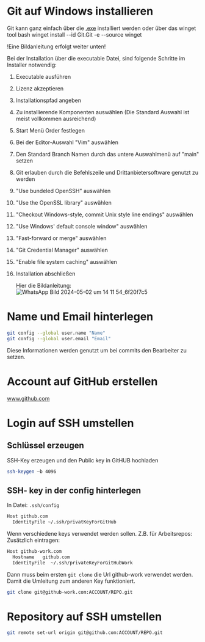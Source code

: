 # Git auf Windows installieren
Git kann ganz einfach über die [.exe](https://git-scm.com/download/win) installiert werden oder über das winget tool
bash
winget install --id Git.Git -e --source winget


!Eine Bildanleitung erfolgt weiter unten!

Bei der Installation über die executable Datei, sind folgende Schritte im Installer notwendig:
1. Executable ausführen
2. Lizenz akzeptieren
3. Installationspfad angeben
4. Zu installierende Komponenten auswählen (Die Standard Auswahl ist meist vollkommen ausreichend)
5. Start Menü Order festlegen
6. Bei der Editor-Auswahl "Vim" auswählen
7. Den Standard Branch Namen durch das untere Auswahlmenü auf "main" setzen
8. Git erlauben durch die Befehlszeile und Drittanbietersoftware genutzt zu werden
9. "Use bundeled OpenSSH" auswählen
10. "Use the OpenSSL library" auswählen
11. "Checkout Windows-style, commit Unix style line endings" auswählen
12. "Use Windows' default console window" auswählen
13. "Fast-forward or merge" auswählen
14. "Git Credential Manager" auswählen
15. "Enable file system caching" auswählen
16. Installation abschließen

    Hier die Bildanleitung:
![WhatsApp Bild 2024-05-02 um 14 11 54_6f20f7c5](https://github.com/BowCraftGHG/git_md/assets/168099471/894d83af-e8a5-4914-b350-74f878c8b3e8)




# Name und Email hinterlegen 
```bash
git config --global user.name "Name" 
git config --global user.email "Email"  
```
Diese Informationen werden genutzt um bei commits den Bearbeiter zu setzen.
 
# Account auf GitHub erstellen 
www.github.com 

# Login auf SSH umstellen 
## Schlüssel erzeugen
SSH-Key erzeugen und den Public key in GitHUB hochladen 
```bash
ssh-keygen –b 4096 
```
 
## SSH- key in der config hinterlegen 
In Datei: `.ssh/config` 
```bash
Host github.com 
  IdentityFile ~/.ssh/privatKeyForGitHub 
```

Wenn verschiedene keys verwendet werden sollen. Z.B. für Arbeitsrepos: 
Zusätzlich eintragen: 
```bash
Host github-work.com 
  Hostname   github.com 
  IdentityFile  ~/.ssh/privateKeyForGitHubWork 
```
Dann muss beim ersten `git clone` die Url github-work verwendet werden. Damit die Umleitung zum anderen Key funktioniert. 
```bash
git clone git@github-work.com:ACCOUNT/REPO.git 
```
 
# Repository auf SSH umstellen 
```bash
git remote set-url origin git@github.com:ACCOUNT/REPO.git 
```
 

 
